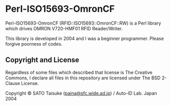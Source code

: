 Perl-ISO15693-OmronCF
=====================

Perl-ISO15693-OmronCF (RFID::ISO15693::OmronCF::RW) is a Perl library which drives OMRON V720-HMF01 RFID Reader/Writer.

This library is developed in 2004 and I was a beginner programmer. Please forgive poorness of codes.

Copyright and License
---------------------

Regardless of some files which described that license is The Creative Commons, I declare all files in this repository are licensed under The BSD 2-Clause License.

Copyright © SATO Taisuke (<paina@sfc.wide.ad.jp>) / Auto-ID Lab. Japan 2004
